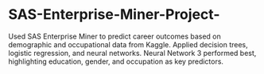 # SAS-Enterprise-Miner-Project-
Used SAS Enterprise Miner to predict career outcomes based on demographic and occupational data from Kaggle. Applied decision trees, logistic regression, and neural networks. Neural Network 3 performed best, highlighting education, gender, and occupation as key predictors.
